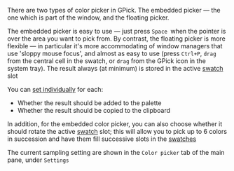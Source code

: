 There are two types of color picker in GPick. The embedded picker — the one which is part of the window,
and the floating picker.

The embedded picker is easy to use — just press `Space `when the pointer is over the area you want to pick from. By contrast, the floating picker is more flexible — in particular it's more accommodating of window managers that use 'sloppy mouse focus', and almost as easy to use (press `Ctrl+P`, `drag` from the central cell in the swatch, or `drag` from the GPick icon in the system tray).
The result always (at minimum) is stored in the active [swatch](Swatches.md) slot

You can [set individually](Preferences.md) for each:
  * Whether the result should be added to the palette
  * Whether the result should be copied to the clipboard

In addition, for the embedded color picker, you can also choose whether it should rotate the active [swatch](Swatches.md) slot; this will allow you to pick up to 6 colors in succession and have them fill successive slots in the [swatches](Swatches.md)

The current sampling setting are shown in the `Color picker` tab of the main pane, under `Settings`